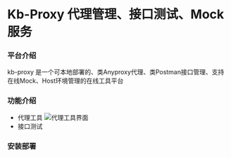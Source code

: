 # Kb-Proxy 代理管理、接口测试、Mock服务

### 平台介绍
kb-proxy 是一个可本地部署的、类Anyproxy代理、类Postman接口管理、支持在线Mock、Host环境管理的在线工具平台

### 功能介绍
- 代理工具
![代理工具界面](https://img-blog.csdnimg.cn/20190726111636280.gif)
- 接口测试

### 安装部署

